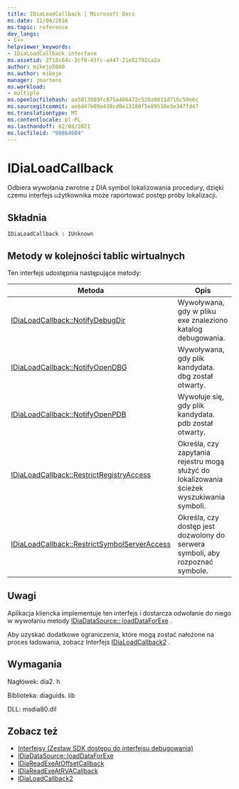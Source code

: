 ```yaml
---
title: IDiaLoadCallback | Microsoft Docs
ms.date: 11/04/2016
ms.topic: reference
dev_langs:
- C++
helpviewer_keywords:
- IDiaLoadCallback interface
ms.assetid: 2f18c64c-2cf0-43fc-a447-21e82702ca2a
author: mikejo5000
ms.author: mikejo
manager: jmartens
ms.workload:
- multiple
ms.openlocfilehash: aa5013909fc875e406472c520a9811d716c50e6c
ms.sourcegitcommit: ae6d47b09a439cd0e13180f5e89510e3e347fd47
ms.translationtype: MT
ms.contentlocale: pl-PL
ms.lasthandoff: 02/08/2021
ms.locfileid: "99864684"
---
```

# <a name="idialoadcallback"></a>IDiaLoadCallback
Odbiera wywołania zwrotne z DIA symbol lokalizowania procedury, dzięki czemu interfejs użytkownika może raportować postęp próby lokalizacji.

## <a name="syntax"></a>Składnia

```
IDiaLoadCallback : IUnknown
```

## <a name="methods-in-vtable-order"></a>Metody w kolejności tablic wirtualnych
 Ten interfejs udostępnia następujące metody:

|Metoda|Opis|
|------------|-----------------|
|[IDiaLoadCallback::NotifyDebugDir](../../debugger/debug-interface-access/idialoadcallback-notifydebugdir.md)|Wywoływana, gdy w pliku exe znaleziono katalog debugowania.|
|[IDiaLoadCallback::NotifyOpenDBG](../../debugger/debug-interface-access/idialoadcallback-notifyopendbg.md)|Wywoływana, gdy plik kandydata. dbg został otwarty.|
|[IDiaLoadCallback::NotifyOpenPDB](../../debugger/debug-interface-access/idialoadcallback-notifyopenpdb.md)|Wywołuje się, gdy plik kandydata. pdb został otwarty.|
|[IDiaLoadCallback::RestrictRegistryAccess](../../debugger/debug-interface-access/idialoadcallback-restrictregistryaccess.md)|Określa, czy zapytania rejestru mogą służyć do lokalizowania ścieżek wyszukiwania symboli.|
|[IDiaLoadCallback::RestrictSymbolServerAccess](../../debugger/debug-interface-access/idialoadcallback-restrictsymbolserveraccess.md)|Określa, czy dostęp jest dozwolony do serwera symboli, aby rozpoznać symbole.|

## <a name="remarks"></a>Uwagi
 Aplikacja kliencka implementuje ten interfejs i dostarcza odwołanie do niego w wywołaniu metody [IDiaDataSource:: loadDataForExe](../../debugger/debug-interface-access/idiadatasource-loaddataforexe.md) .

 Aby uzyskać dodatkowe ograniczenia, które mogą zostać nałożone na proces ładowania, zobacz Interfejs [IDiaLoadCallback2](../../debugger/debug-interface-access/idialoadcallback2.md) .

## <a name="requirements"></a>Wymagania
 Nagłówek: dia2. h

 Biblioteka: diaguids. lib

 DLL: msdia80.dll

## <a name="see-also"></a>Zobacz też
- [Interfejsy (Zestaw SDK dostępu do interfejsu debugowania)](../../debugger/debug-interface-access/interfaces-debug-interface-access-sdk.md)
- [IDiaDataSource::loadDataForExe](../../debugger/debug-interface-access/idiadatasource-loaddataforexe.md)
- [IDiaReadExeAtOffsetCallback](../../debugger/debug-interface-access/idiareadexeatoffsetcallback.md)
- [IDiaReadExeAtRVACallback](../../debugger/debug-interface-access/idiareadexeatrvacallback.md)
- [IDiaLoadCallback2](../../debugger/debug-interface-access/idialoadcallback2.md)
